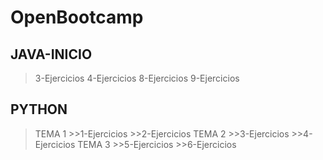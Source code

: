 # OpenBootcamp
## JAVA-INICIO
  >3-Ejercicios 
  >4-Ejercicios 
  >8-Ejercicios 
  >9-Ejercicios 
## PYTHON
  >TEMA 1
    >>1-Ejercicios
    >>2-Ejercicios
  >TEMA 2
    >>3-Ejercicios
    >>4-Ejercicios
  >TEMA 3
    >>5-Ejercicios
    >>6-Ejercicios
  
  
